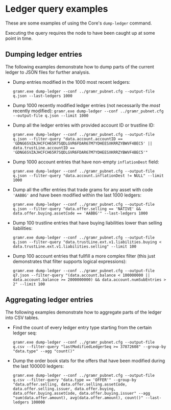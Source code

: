 # Ledger query examples

These are some examples of using the Core's `dump-ledger` command.

Executing the query requires the node to have been caught up at some
point in time.

## Dumping ledger entries

The following examples demonstrate how to dump parts of the current
ledger to JSON files for further analysis.

* Dump entries modified in the 1000 most recent ledgers:

  `gramr.exe dump-ledger --conf ../gramr_pubnet.cfg --output-file q.json --last-ledgers 1000`

* Dump 1000 recently modified ledger entries (not necessarily the *most* recently modified):
  `gramr.exe dump-ledger --conf ../gramr_pubnet.cfg --output-file q.json --limit 1000`

* Dump all the ledger entries with provided account ID or trustline ID:

  `gramr.exe dump-ledger --conf ../gramr_pubnet.cfg
   --output-file q.json --filter-query
   "data.account.accountID == 'GDNG6SVZAJHCFCH65R7SQDLGVR6FDAR67M7YDHEESXKRRZYBWVF4BEC5'
   || data.trustLine.accountID == 'GDNG6SVZAJHCFCH65R7SQDLGVR6FDAR67M7YDHEESXKRRZYBWVF4BEC5'" `

* Dump 1000 account entries that have non-empty `inflationDest` field:

  `gramr.exe dump-ledger --conf ../gramr_pubnet.cfg
  --output-file q.json --filter-query "data.account.inflationDest != NULL" --limit 1000`

* Dump all the offer entries that trade grams for any asset with code `'AABBG'` and have
  been modified within the last 1000 ledgers:

  `gramr.exe dump-ledger --conf ../gramr_pubnet.cfg
   --output-file q.json --filter-query
   "data.offer.selling == 'NATIVE' && data.offer.buying.assetCode == 'AABBG'"
   --last-ledgers 1000`

* Dump 100 trustline entries that have buying liabilities lower than selling liabilities:

  `gramr.exe dump-ledger --conf ../gramr_pubnet.cfg
   --output-file q.json --filter-query
   "data.trustLine.ext.v1.liabilities.buying < data.trustLine.ext.v1.liabilities.selling"
   --limit 100`

* Dump 100 account entries that fullfill a more complex filter (this just demonstrates
  that filter supports logical expressions):

  `gramr.exe dump-ledger --conf ../gramr_pubnet.cfg
   --output-file q7.json --filter-query
   "(data.account.balance < 100000000 || data.account.balance >= 2000000000)
    && data.account.numSubEntries > 2" --limit 100`

## Aggregating ledger entries

The following examples demonstrate how to aggregate parts of the ledger into CSV tables.

* Find the count of every ledger entry type starting from the certain ledger seq:

  `gramr.exe dump-ledger --conf ../gramr_pubnet.cfg
   --output-file q.csv --filter-query "lastModifiedLedgerSeq >= 37872608"
   --group-by "data.type" --agg "count()"`

* Dump the order book stats for the offers that have been modified during the last
  100000 ledgers:

  `gramr.exe dump-ledger --conf ../gramr_pubnet.cfg
  --output-file q.csv --filter-query "data.type == 'OFFER'"
  --group-by "data.offer.selling, data.offer.selling.assetCode,
  data.offer.selling.issuer, data.offer.buying, data.offer.buying.assetCode,
  data.offer.buying.issuer" --agg "sum(data.offer.amount), avg(data.offer.amount), count()"
  --last-ledgers 100000`
